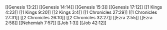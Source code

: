 [[Genesis 13:2]]
[[Genesis 14:14]]
[[Genesis 15:3]]
[[Genesis 17:12]]
[[1 Kings 4:23]]
[[1 Kings 9:20]]
[[2 Kings 3:4]]
[[1 Chronicles 27:29]]
[[1 Chronicles 27:31]]
[[2 Chronicles 26:10]]
[[2 Chronicles 32:27]]
[[Ezra 2:55]]
[[Ezra 2:58]]
[[Nehemiah 7:57]]
[[Job 1:3]]
[[Job 42:12]]
